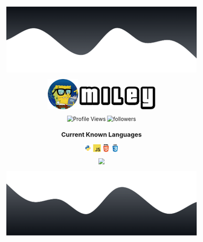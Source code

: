 ![Header](./assets/header-wave.png)

<p align="center">
  <img height="80" src="./assets/image.png">
  <img height="60" src="./assets/name.png">
</p>

<p align="center">
  <img src="https://api.visitorbadge.io/api/VisitorHit?user=nerdmiley&countColorcountColor&countColor=%230095FF" alt="Profile Views"/>
  <img alt="followers" src="https://img.shields.io/github/followers/nerdmiley?color=f429ff&style=for-the-badge&logo=github&label=Follow"/>
</p>

<h3 align="center">Current Known Languages</h3>
<p align="center">
  <code><img height="20" src="https://raw.githubusercontent.com/github/explore/main/topics/python/python.png"></code>
  <code><img height="20" src="https://raw.githubusercontent.com/github/explore/main/topics/javascript/javascript.png"></code>
  <code><img height="20" src="https://raw.githubusercontent.com/github/explore/main/topics/html/html.png"></code>
  <code><img height="20" src="https://raw.githubusercontent.com/github/explore/main/topics/css/css.png"></code>
</p>

<p align="center">
  <img src="https://github-readme-stats.vercel.app/api/?username=nerdmiley&title_color=4F8CC9&text_color=9f9f9f&show_icons=true&bg_color=00000000&hide_border=true&icon_color=4F8CC9&hide_title=true&count_private=true" />
</p>

![Footer](./assets/footer-wave.png)
